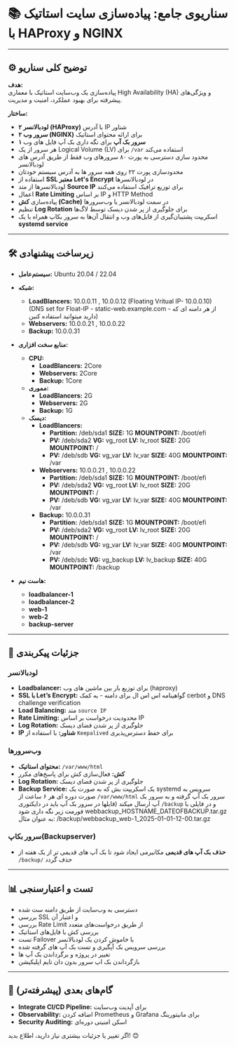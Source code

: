 # 📚 **سناریوی جامع: پیاده‌سازی سایت استاتیک با HAProxy و NGINX**

---

## ⚙️ **توضیح کلی سناریو**

**هدف:**  
پیاده‌سازی یک وب‌سایت استاتیک با معماری High Availability (HA) و ویژگی‌های پیشرفته برای بهبود عملکرد، امنیت و مدیریت.  

**ساختار:**  
- **۲ لودبالانسر (HAProxy)** با آدرس IP شناور  
- **۲ سرور وب (NGINX)** برای ارائه محتوای استاتیک  
- **۱ سرور بک آپ** برای نگه داری بک آپ فایل های وب
- هر سرور از یک Logical Volume (LV) برای `/var` استفاده می‌کند  
- محدود سازی دسترسی به پورت ۸۰ سرورهای وب فقط از طریق آدرس های لودبالانسر
- محدودسازی پورت ۲۲ روی همه سرور ها به آدرس سیستم خودتان 
- استفاده از **SSL معتبر Let's Encrypt** در لودبالانسرها  
- لودبالانسرها از متد **Source IP** برای توزیع ترافیک استفاده می‌کنند  
- اعمال **Rate Limiting** بر اساس IP و HTTP Method  
- پیاده‌سازی **کش (Cache)** در سمت لودبالانسر یا وب‌سرورها  
- تنظیم **Log Rotation** برای جلوگیری از پر شدن دیسک توسط لاگ‌ها  
- اسکریپت پشتیبان‌گیری از فایل‌های وب و انتقال آن‌ها به سرور بکاپ همراه با یک **systemd service**

---

## 🛠️ **زیرساخت پیشنهادی**

- **سیستم‌عامل:** Ubuntu 20.04 / 22.04  

- **شبکه:**  
   - **LoadBlancers:** 10.0.0.11 , 10.0.0.12 (Floating Vritual IP- 10.0.0.10) (DNS set for Float-IP - static-web.example.com - از هر دامنه ای که دارید میتوانید استفاده کنین) 
   - **Webservers:** 10.0.0.21 , 10.0.0.22
   - **Backup:**  10.0.0.31

- **منابع سخت افزاری:**  

  - **CPU:**  
     - **LoadBlancers:** 2Core
     - **Webservers:** 2Core
     - **Backup:** 1Core
  - **مموری:**  
     - **LoadBlancers:** 2G
     - **Webservers:** 2G
     - **Backup:** 1G
  - **دیسک:**  
     - **LoadBlancers:** 
       - **Partition:** /deb/sda1 **SIZE:** 1G **MOUNTPOINT:** /boot/efi
       - **PV:** /deb/sda2 **VG:** vg_root **LV:** lv_root **SIZE:** 20G **MOUNTPOINT:** /
       - **PV:** /deb/sdb **VG:** vg_var **LV:** lv_var **SIZE:** 40G **MOUNTPOINT:** /var
     - **Webservers:** 10.0.0.21 , 10.0.0.22
       - **Partition:** /deb/sda1 **SIZE:** 1G **MOUNTPOINT:** /boot/efi
       - **PV:** /deb/sda2 **VG:** vg_root **LV:** lv_root **SIZE:** 20G **MOUNTPOINT:** /
       - **PV:** /deb/sdb **VG:** vg_var **LV:** lv_var **SIZE:** 40G **MOUNTPOINT:** /var
     - **Backup:**  10.0.0.31
       - **Partition:** /deb/sda1 **SIZE:** 1G **MOUNTPOINT:** /boot/efi
       - **PV:** /deb/sda2 **VG:** vg_root **LV:** lv_root **SIZE:** 20G **MOUNTPOINT:** /
       - **PV:** /deb/sdb **VG:** vg_var **LV:** lv_var **SIZE:** 40G **MOUNTPOINT:** /var
       - **PV:** /deb/sdc **VG:** vg_backup **LV:** lv_backup **SIZE:** 40G **MOUNTPOINT:** /backup

- **هاست نیم:**  
    - **loadbalancer-1**  
    - **loadbalancer-2**  
    - **web-1**  
    - **web-2**  
    - **backup-server**

---
## 📑 **جزئیات پیکربندی**

### **لودبالانسر**  
- **Loadbalancer:** برای توزیع بار بین ماشین های وب (haproxy)  
- **SSL با Let’s Encrypt:** گواهینامه اس اس ال برای دامنه - به کمک cerbot و DNS challenge verification
- **Load Balancing:** متد `source IP`  
- **Rate Limiting:** محدودیت درخواست بر اساس IP  
- **Log Rotation:** جلوگیری از پر شدن فضای دیسک  
- **IP شناور:** با استفاده از `Keepalived` برای حفظ دسترس‌پذیری  

### **وب‌سرورها**  
- **محتوای استاتیک:** `/var/www/html`  
- **کش:** فعال‌سازی کش برای پاسخ‌های مکرر  
- **Log Rotation:** جلوگیری از پر شدن فضای دیسک  
- **‌Backup Service:** یک اسکریپت بش که به صورت یک systemd سرویس به صورت دوره ای هر ۶ ساعت از `/var/www/html`  سرور بک آپ گرفته و به سرور بک آپ ارسال میکند
(فایلها در سرور بک آپ باید در دایکتوری `/backup` و در فایلی با فورمت زیر نگه داری شود
webbackup_HOSTNAME_DATEOFBACKUP.tar.gz
به عنوان مثال:
/backup/webbackup_web-1_2025-01-01-12-00.tar.gz

### **سرور بکاپ(Backupserver)**  
- **حذف بک آپ های قدیمی** مکانیرمی ایجاد شود تا بک آپ های قدیمی تر از یک هفته از `/backup/` حذف گردد  

---
## 📊 **تست و اعتبارسنجی**
- دسترسی به وب‌سایت از طریق دامنه ست شده 
- بررسی SSL و اعتبار آن  
- بررسی Rate Limit از طریق درخواست‌های متعدد  
- بررسی کش با فایل‌های استاتیک  
- تست Failover با خاموش کردن یک لودبالانسر  
- بررسی سرویس بک آپگیری و تست بک آپ های گرفته شده
- تغییر در پروژه و برگرداندن بک آپ ها
- بازگرداندن بک اپ سرور بدون دان تایم اپلیکیشن 

---
## 🚀 **گام‌های بعدی (پیشرفته‌تر)**  
- **Integrate CI/CD Pipeline:** برای آپدیت وب‌سایت  
- **Observability:** اضافه کردن Prometheus و Grafana برای مانیتورینگ  
- **Security Auditing:** اسکن امنیتی دوره‌ای  

اگر تغییر یا جزئیات بیشتری نیاز دارید، اطلاع بدید! 😊